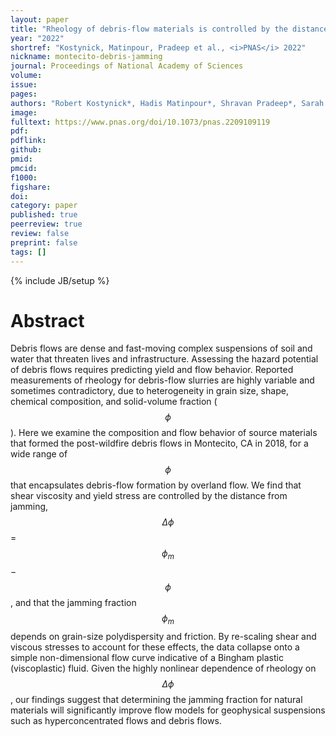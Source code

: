 ```yaml
---
layout: paper
title: "Rheology of debris-flow materials is controlled by the distance from jamming"
year: "2022"
shortref: "Kostynick, Matinpour, Pradeep et al., <i>PNAS</i> 2022"
nickname: montecito-debris-jamming
journal: Proceedings of National Academy of Sciences
volume: 
issue: 
pages: 
authors: "Robert Kostynick*, Hadis Matinpour*, Shravan Pradeep*, Sarah Haber, Alban Sauret, Eckart Meiburg, Thomas Dunne, Paulo Arratia, Douglas Jerolmack (*equal contribution)"
image: 
fulltext: https://www.pnas.org/doi/10.1073/pnas.2209109119
pdf: 
pdflink: 
github: 
pmid: 
pmcid: 
f1000: 
figshare: 
doi: 
category: paper
published: true
peerreview: true
review: false
preprint: false
tags: []
---
```

{% include JB/setup %}

# Abstract 

Debris flows are dense and fast-moving complex suspensions of soil and water that threaten lives and infrastructure. Assessing the hazard potential of debris flows requires predicting yield and flow behavior. Reported measurements of rheology for debris-flow slurries are highly variable and sometimes contradictory, due to heterogeneity in grain size, shape, chemical composition, and solid-volume fraction ($$\phi$$). Here we examine the composition and flow behavior of source materials that formed the post-wildfire debris flows in Montecito, CA in 2018, for a wide range of $$\phi$$ that encapsulates debris-flow formation by overland flow. We find that shear viscosity and yield stress are controlled by the distance from jamming, $$\Delta\phi$$ = $$\phi_m$$ − $$\phi$$, and that the jamming fraction $$\phi_m$$ depends on grain-size polydispersity and friction. By re-scaling shear and viscous stresses to account for these effects, the data collapse onto a simple non-dimensional flow curve indicative of a Bingham plastic (viscoplastic) fluid. Given the highly nonlinear dependence of rheology on $$\Delta\phi$$, our findings suggest that determining the jamming fraction for natural materials will significantly improve flow models for geophysical suspensions such as hyperconcentrated flows and debris flows.